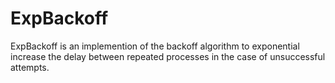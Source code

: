 
# ExpBackoff

ExpBackoff is an implemention of the backoff algorithm to exponential increase the delay between repeated processes in the case of unsuccessful attempts.
